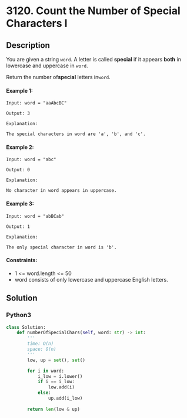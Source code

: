 # 3120. Count the Number of Special Characters I


## Description
You are given a string `word`. A letter is called **special** if it appears **both** in lowercase and uppercase in `word`.

Return the number of**special** letters in`word`.

#### Example 1:
```
Input: word = "aaAbcBC"

Output: 3

Explanation:

The special characters in word are 'a', 'b', and 'c'.
```

#### Example 2:
```
Input: word = "abc"

Output: 0

Explanation:

No character in word appears in uppercase.
```

#### Example 3:
```
Input: word = "abBCab"

Output: 1

Explanation:

The only special character in word is 'b'.
```

#### Constraints:
- 1 <= word.length <= 50
- word consists of only lowercase and uppercase English letters.


## Solution

### Python3
```python
class Solution:
    def numberOfSpecialChars(self, word: str) -> int:
        '''
        time: O(n)
        space: O(n)
        '''
        low, up = set(), set()

        for i in word:
            i_low = i.lower()
            if i == i_low:
                low.add(i)
            else:
                up.add(i_low)
        
        return len(low & up)
```
